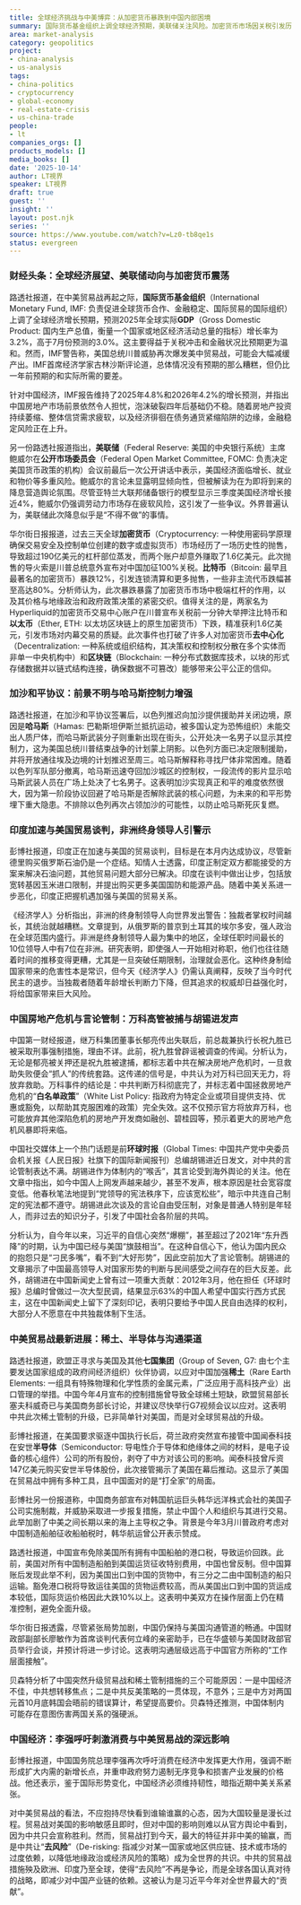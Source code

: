 ```yaml
---
title: 全球经济挑战与中美博弈：从加密货币暴跌到中国内部困境
summary: 国际货币基金组织上调全球经济预期，美联储关注风险。加密货币市场因关税引发历史性抛售。加沙和平协议前景不明，印度加速与美贸易谈判。非洲终身制领导人引警示。中国房地产危机加剧，万科高管被捕。胡锡进罕见批言论管制。中美贸易战升级，稀土与半导体成焦点。
area: market-analysis
category: geopolitics
project:
- china-analysis
- us-analysis
tags:
- china-politics
- cryptocurrency
- global-economy
- real-estate-crisis
- us-china-trade
people:
- lt
companies_orgs: []
products_models: []
media_books: []
date: '2025-10-14'
author: LT視界
speaker: LT視界
draft: true
guest: ''
insight: ''
layout: post.njk
series: ''
source: https://www.youtube.com/watch?v=Lz0-tb8qe1s
status: evergreen
---
```

### 财经头条：全球经济展望、美联储动向与加密货币震荡

路透社报道，在中美贸易战再起之际，**国际货币基金组织**（International Monetary Fund, IMF: 负责促进全球货币合作、金融稳定、国际贸易的国际组织）上调了全球经济增长预期，预测2025年全球实际**GDP**（Gross Domestic Product: 国内生产总值，衡量一个国家或地区经济活动总量的指标）增长率为3.2%，高于7月份预测的3.0%。这主要得益于关税冲击和金融状况比预期更为温和。然而，IMF警告称，美国总统川普威胁再次爆发美中贸易战，可能会大幅减缓产出。IMF首席经济学家古林沙斯评论道，总体情况没有预期的那么糟糕，但仍比一年前预期的和实际所需的要差。

针对中国经济，IMF报告维持了2025年4.8%和2026年4.2%的增长预测，并指出中国房地产市场前景依然令人担忧，泡沫破裂四年后基础仍不稳。随着房地产投资持续萎缩、整体信贷需求疲软，以及经济徘徊在债务通货紧缩陷阱的边缘，金融稳定风险正在上升。

另一份路透社报道指出，**美联储**（Federal Reserve: 美国的中央银行系统）主席鲍威尔在**公开市场委员会**（Federal Open Market Committee, FOMC: 负责决定美国货币政策的机构）会议前最后一次公开讲话中表示，美国经济面临增长、就业和物价等多重风险。鲍威尔的言论未显露明显倾向性，但被解读为在为即将到来的降息营造舆论氛围。尽管亚特兰大联邦储备银行的模型显示三季度美国经济增长接近4%，鲍威尔仍强调劳动力市场存在疲软风险，这引发了一些争议。外界普遍认为，美联储此次降息似乎是“不得不做”的事情。

华尔街日报报道，过去三天全球**加密货币**（Cryptocurrency: 一种使用密码学原理确保交易安全及控制单位创建的数字或虚拟货币）市场经历了一场历史性的抛售，导致超过190亿美元的杠杆部位蒸发，而两个账户却意外赚取了1.6亿美元。此次抛售的导火索是川普总统意外宣布对中国加征100%关税。**比特币**（Bitcoin: 最早且最著名的加密货币）暴跌12%，引发连锁清算和更多抛售，一些非主流代币跌幅甚至高达80%。分析师认为，此次暴跌暴露了加密货币市场中极端杠杆的作用，以及其价格与地缘政治和政府政策决策的紧密交织。值得关注的是，两家名为Hyperliquid的加密货币交易中心账户在川普宣布关税前一分钟大举押注比特币和**以太币**（Ether, ETH: 以太坊区块链上的原生加密货币）下跌，精准获利1.6亿美元，引发市场对内幕交易的质疑。此次事件也打破了许多人对加密货币**去中心化**（Decentralization: 一种系统或组织结构，其决策权和控制权分散在多个实体而非单一中央机构中）和**区块链**（Blockchain: 一种分布式数据库技术，以块的形式存储数据并以链式结构连接，确保数据不可篡改）能够带来公平公正的信仰。

### 加沙和平协议：前景不明与哈马斯控制力增强

路透社报道，在加沙和平协议签署后，以色列推迟向加沙提供援助并关闭边境，原因是**哈马斯**（Hamas: 巴勒斯坦伊斯兰抵抗运动，被多国认定为恐怖组织）未能交出人质尸体，而哈马斯武装分子则重新出现在街头，公开处决一名男子以显示其控制力，这为美国总统川普结束战争的计划蒙上阴影。以色列方面已决定限制援助，并将开放通往埃及边境的计划推迟至周三。哈马斯解释称寻找尸体非常困难。随着以色列军队部分撤离，哈马斯迅速夺回加沙城区的控制权，一段流传的影片显示哈马斯武装人员在广场上处决了七名男子。这表明加沙实现真正和平的难度依然很大，因为第一阶段协议回避了哈马斯是否解除武装的核心问题，为未来的和平形势埋下重大隐患。不排除以色列再次占领加沙的可能性，以防止哈马斯死灰复燃。

### 印度加速与美国贸易谈判，非洲终身领导人引警示

彭博社报道，印度正在加速与美国的贸易谈判，目标是在本月内达成协议，尽管新德里购买俄罗斯石油仍是一个症结。知情人士透露，印度正制定双方都能接受的方案来解决石油问题，其他贸易问题大部分已解决。印度在谈判中做出让步，包括放宽转基因玉米进口限制，并提出购买更多美国国防和能源产品。随着中美关系进一步恶化，印度正把握机遇加强与美国的贸易关系。

《经济学人》分析指出，非洲的终身制领导人向世界发出警告：独裁者掌权时间越长，其统治就越糟糕。文章提到，从俄罗斯的普京到土耳其的埃尔多安，强人政治在全球范围内盛行。非洲是终身制领导人最为集中的地区，全球任职时间最长的10位领导人中有7位在非洲。研究表明，即使强人一开始相对称职，他们也往往随着时间的推移变得更糟，尤其是一旦突破任期限制，治理就会恶化。这种终身制给国家带来的危害性本是常识，但今天《经济学人》仍需认真阐释，反映了当今时代民主的退步。当独裁者随着年龄增长判断力下降，但其追求的权威却日益强化时，将给国家带来巨大风险。

### 中国房地产危机与言论管制：万科高管被捕与胡锡进发声

中国第一财经报道，继万科集团董事长郁亮传出失联后，前总裁兼执行长祝九胜已被采取刑事强制措施，理由不详。此前，祝九胜曾辟谣被调查的传闻。分析认为，无论是郁亮被关押还是祝九胜被逮捕，都标志着中共在解决房地产危机时，一旦救助失败便会“抓人”的传统套路。这传递的信号是，中共认为对万科已回天无力，将放弃救助。万科事件的结论是：中共判断万科彻底完了，并标志着中国拯救房地产危机的“**白名单政策**”（White List Policy: 指政府为特定企业或项目提供支持、优惠或豁免，以帮助其克服困难的政策）完全失效。这不仅预示官方将放弃万科，也可能放弃其他深陷危机的房地产开发商如融创、碧桂园等，预示着更大的房地产危机风暴即将来临。

中国社交媒体上一个热门话题是前**环球时报**（Global Times: 中国共产党中央委员会机关报《人民日报》社旗下的国际新闻报刊）总编胡锡进近日发文，对中共的言论管制表达不满。胡锡进作为体制内的“喉舌”，其言论受到海外舆论的关注。他在文章中指出，如今中国人上网发声越来越少，甚至不发声，根本原因是社会宽容度变低。他春秋笔法地提到“党领导的宪法秩序下，应该宽松些”，暗示中共连自己制定的宪法都不遵守。胡锡进此次谈及的言论自由受压制，对象是普通人特别是年轻人，而非过去的知识分子，引发了中国社会各阶层的共鸣。

分析认为，自今年以来，习近平的自信心突然“爆棚”，甚至超过了2021年“东升西降”的时期，认为中国已经与美国“旗鼓相当”。在这种自信心下，他认为国内民众的抱怨只是“刁民多嘴”，看不到“大好形势”，因此空前加大了言论管制。胡锡进的文章揭示了中国最高领导人对国家形势的判断与民间感受之间存在的巨大反差。此外，胡锡进在中国新闻史上曾有过一项重大贡献：2012年3月，他在担任《环球时报》总编时曾做过一次大型民调，结果显示63%的中国人希望中国实行西方式民主，这在中国新闻史上留下了深刻印记，表明只要给予中国人民自由选择的权利，大部分人不愿意在中共独裁体制下生活。

### 中美贸易战最新进展：稀土、半导体与沟通渠道

路透社报道，欧盟正寻求与美国及其他**七国集团**（Group of Seven, G7: 由七个主要发达国家组成的政府间经济组织）伙伴协调，以应对中国加强**稀土**（Rare Earth Elements: 一组具有特殊物理和化学性质的金属元素，广泛应用于高科技产业）出口管理的举措。中国今年4月宣布的控制措施曾导致全球稀土短缺，欧盟贸易部长塞夫科威奇已与美国商务部长讨论，并建议尽快举行G7视频会议以应对。这表明中共此次稀土管制的升级，已非简单针对美国，而是对全球贸易战的升级。

彭博社报道，在美国要求驱逐中国执行长后，荷兰政府突然宣布接管中国闻泰科技在安世**半导体**（Semiconductor: 导电性介于导体和绝缘体之间的材料，是电子设备的核心组件）公司的所有股份，剥夺了中方对该公司的影响。闻泰科技曾斥资147亿美元购买安世半导体股份，此次接管揭示了美国在幕后推动。这显示了美国在贸易战中拥有多种工具，且中国面对的是“打全家”的局面。

彭博社另一份报道称，中国商务部宣布对韩国航运巨头韩华远洋株式会社的美国子公司实施制裁，并威胁采取进一步报复措施，禁止中国个人和组织与其进行交易。此举加剧了中美之间长期以来的海上主导权之争。背景是今年3月川普政府考虑对中国制造船舶征收船舶税时，韩华航运曾公开表示赞成。

路透社报道，中国宣布免除美国所有拥有中国船舶的港口税，导致运价回跌。此前，美国对所有中国制造船舶到美国运货征收特别费用，中国也曾反制。但中国算账后发现此举不利，因为美国出口到中国的货物中，有三分之二由中国制造的船只运输。豁免港口税将导致运往美国的货物运费较高，而从美国出口到中国的货运成本较低，国际货运价格因此大跌10%以上。这表明中美双方在操作层面上仍在精准控制，避免全面升级。

华尔街日报透露，尽管紧张局势加剧，中国仍保持与美国沟通管道的畅通。中国财政部副部长廖敏作为首席谈判代表何立峰的亲密助手，已在华盛顿与美国财政部官员举行会谈，并预计将进一步讨论。这表明沟通层级远高于中国官方所称的“工作层面接触”。

贝森特分析了中国突然升级贸易战和稀土管制措施的三个可能原因：一是中国经济不佳，中共想转移焦点；二是中共反美策略的一贯体现，不意外；三是中方对两国元首10月底韩国会晤前的错误算计，希望提高要价。贝森特还推测，中国体制内可能存在意图伤害两国关系的强硬派。

### 中国经济：李强呼吁刺激消费与中美贸易战的深远影响

彭博社报道，中国国务院总理李强再次呼吁消费在经济中发挥更大作用，强调不断形成扩大内需的新增长点，并重申政府努力遏制无序竞争和损害产业发展的价格战。他还表示，鉴于国际形势变化，中国经济必须维持韧性，暗指近期中美关系紧张。

对中美贸易战的看法，不应抱持尽快看到谁输谁赢的心态，因为大国较量是漫长过程。贸易战对美国的影响敏感且即时，但对中国的影响则难以从官方舆论中看到，因为中共只会宣称胜利。然而，贸易战打到今天，最大的特征并非中美的输赢，而是中共让“**去风险**”（De-risking: 指减少对某一国家或地区供应链、技术或市场的过度依赖，以降低地缘政治或经济风险的策略）成为全世界的共识。中共的贸易战措施殃及欧洲、印度乃至全球，使得“去风险”不再是争论，而是全球各国认真对待的战略，即减少对中国产业链的依赖。这被认为是习近平今年对全世界最大的“贡献”。